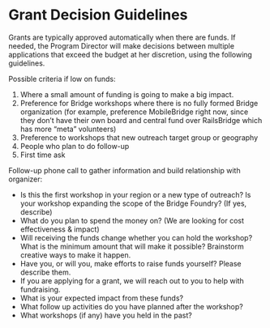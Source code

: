 # Grant Decision Guidelines

Grants are typically approved automatically when there are funds.  If needed,
the Program Director will make decisions between multiple applications that
exceed the budget at her discretion, using the following
guidelines.  

Possible criteria if low on funds:

1. Where a small amount of funding is going to make a big impact.
2. Preference for Bridge workshops where there is no fully formed Bridge organization (for example, preference MobileBridge right now, since they don’t have their own board and central fund over RailsBridge which has more “meta” volunteers)  
3. Preference to workshops that new outreach target group or geography
4. People who plan to do follow-up
5. First time ask

Follow-up phone call to gather information and build relationship with organizer:
* Is this the first workshop in your region or a new type of outreach? Is your workshop expanding the scope of the Bridge Foundry? (If yes, describe)
* What do you plan to spend the money on? (We are looking for cost effectiveness & impact)
* Will receiving the funds change whether you can hold the workshop? What is the minimum amount that will make it possible?  Brainstorm creative ways to make it happen.
* Have you, or will you, make efforts to raise funds yourself? Please describe them.
* If you are applying for a grant, we will reach out to you to help with fundraising.
* What is your expected impact from these funds?
* What follow up activities do you have planned after the workshop?
* What workshops (if any) have you held in the past?
